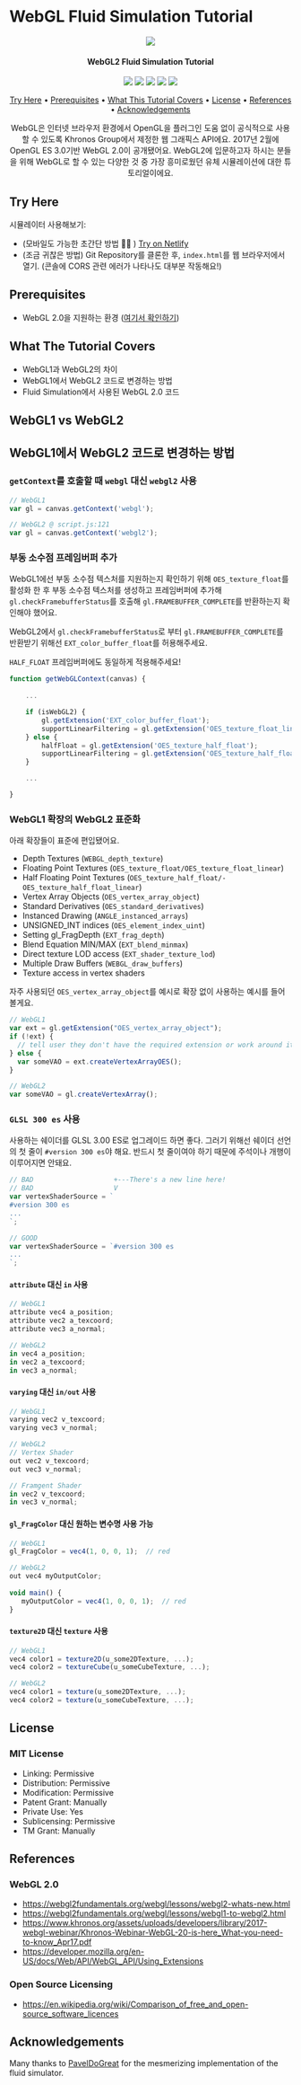 # WebGL Fluid Simulation Tutorial

<div align="center">
    <img src="./assets/screenshot.jpg"></img>
    <h4 align="center">WebGL2 Fluid Simulation Tutorial</h4>
    <p align="center">
        <img src="http://img.shields.io/badge/-WebGL2-990000?style=flat&logo=WebGL&link=https://github.com/htcrefactor/WebGL-Fluid-Simulation"/>
        <img src="http://img.shields.io/badge/-HTML-E34F26?style=flat&logo=HTML5&link=https://github.com/htcrefactor/WebGL-Fluid-Simulation"/>
        <img src="http://img.shields.io/badge/-CSS3-1572B6?style=flat&logo=CSS3&link=https://github.com/htcrefactor/WebGL-Fluid-Simulation"/>
        <img src="http://img.shields.io/badge/-JavaScript-F7DF1E?style=flat&logo=JavaScript&link=https://github.com/htcrefactor/WebGL-Fluid-Simulation"/>
        <img src="http://img.shields.io/badge/-Netlify-00C7B7?style=flat&logo=Netlify&link=https://webgl2-fluid-simulation.netlify.app"/>
    </p>
    <p align="center">
        <a href="#try-here">Try Here</a> • 
        <a href="#prerequisites">Prerequisites</a> • 
        <a href="#what-this-tutorial-covers">What This Tutorial Covers</a> •   
        <a href="#license">License</a> • 
        <a href="#references">References</a> • 
        <a href="#acknowledgements">Acknowledgements</a>
    </p>
    WebGL은 인터넷 브라우저 환경에서 OpenGL을 플러그인 도움 없이 공식적으로 사용할 수 있도록 Khronos Group에서 제정한 웹 그래픽스 API에요.
    2017년 2월에 OpenGL ES 3.0기반 WebGL 2.0이 공개됐어요.
    WebGL2에 입문하고자 하시는 분들을 위해 WebGL로 할 수 있는 다양한 것 중 가장 흥미로웠던 유체 시뮬레이션에 대한 튜토리얼이에요.
</div>

## Try Here
시뮬레이터 사용해보기:
- (모바일도 가능한 초간단 방법 👍🏻 ) [Try on Netlify](https://webgl2-fluid-simulation.netlify.app)
- (조금 귀찮은 방법) Git Repository를 클론한 후, `index.html`를 웹 브라우저에서 열기. (콘솔에 CORS 관련 에러가 나타나도 대부분 작동해요!)

## Prerequisites
- WebGL 2.0을 지원하는 환경 ([여기서 확인하기](http://get.webgl.org/))

## What The Tutorial Covers
- WebGL1과 WebGL2의 차이
- WebGL1에서 WebGL2 코드로 변경하는 방법
- Fluid Simulation에서 사용된 WebGL 2.0 코드

## WebGL1 vs WebGL2


## WebGL1에서 WebGL2 코드로 변경하는 방법
### `getContext`를 호출할 때 `webgl` 대신 `webgl2` 사용
```javascript
// WebGL1
var gl = canvas.getContext('webgl');

// WebGL2 @ script.js:121
var gl = canvas.getContext('webgl2');
```

### 부동 소수점 프레임버퍼 추가
WebGL1에선 부동 소수점 텍스처를 지원하는지 확인하기 위해 `OES_texture_float`를 활성화 한 후 부동 소수점 텍스처를 생성하고 프레임버퍼에 추가해 `gl.checkFramebufferStatus`를 호출해 `gl.FRAMEBUFFER_COMPLETE`를 반환하는지 확인해야 했어요.

WebGL2에서 `gl.checkFramebufferStatus`로 부터 `gl.FRAMEBUFFER_COMPLETE`를 반환받기 위해선 `EXT_color_buffer_float`를 허용해주세요.

`HALF_FLOAT` 프레임버퍼에도 동일하게 적용해주세요!

```javascript
function getWebGLContext(canvas) {
    
    ...

    if (isWebGL2) {
        gl.getExtension('EXT_color_buffer_float');
        supportLinearFiltering = gl.getExtension('OES_texture_float_linear');
    } else {
        halfFloat = gl.getExtension('OES_texture_half_float');
        supportLinearFiltering = gl.getExtension('OES_texture_half_float_linear');
    }

    ...

}
```

### WebGL1 확장의 WebGL2 표준화
아래 확장들이 표준에 편입됐어요.
- Depth Textures (`WEBGL_depth_texture`)
- Floating Point Textures (`OES_texture_float/OES_texture_float_linear`)
- Half Floating Point Textures (`OES_texture_half_float/- OES_texture_half_float_linear`)
- Vertex Array Objects (`OES_vertex_array_object`)
- Standard Derivatives (`OES_standard_derivatives`)
- Instanced Drawing (`ANGLE_instanced_arrays`)
- UNSIGNED_INT indices (`OES_element_index_uint`)
- Setting gl_FragDepth (`EXT_frag_depth`)
- Blend Equation MIN/MAX (`EXT_blend_minmax`)
- Direct texture LOD access (`EXT_shader_texture_lod`)
- Multiple Draw Buffers (`WEBGL_draw_buffers`)
- Texture access in vertex shaders

자주 사용되던 `OES_vertex_array_object`를 예시로 확장 없이 사용하는 예시를 들어볼게요.
```javascript
// WebGL1
var ext = gl.getExtension("OES_vertex_array_object");
if (!ext) {
  // tell user they don't have the required extension or work around it
} else {
  var someVAO = ext.createVertexArrayOES();
}

// WebGL2
var someVAO = gl.createVertexArray();
```

### `GLSL 300 es` 사용
사용하는 쉐이더를 GLSL 3.00 ES로 업그레이드 하면 좋다. 그러기 위해선 쉐이더 선언의 첫 줄이 `#version 300 es`야 해요. 반드시 첫 줄이여야 하기 때문에 주석이나 개행이 이루어지면 안돼요.

```javascript
// BAD                    +---There's a new line here!
// BAD                    V
var vertexShaderSource = `
#version 300 es
...
`;

// GOOD
var vertexShaderSource = `#version 300 es
...
`;
```

#### `attribute` 대신 `in` 사용
```javascript
// WebGL1
attribute vec4 a_position;
attribute vec2 a_texcoord;
attribute vec3 a_normal;

// WebGL2 
in vec4 a_position;
in vec2 a_texcoord;
in vec3 a_normal;
```

#### `varying` 대신 `in/out` 사용
```javascript
// WebGL1
varying vec2 v_texcoord;
varying vec3 v_normal;

// WebGL2 
// Vertex Shader
out vec2 v_texcoord;
out vec3 v_normal;

// Framgent Shader
in vec2 v_texcoord;
in vec3 v_normal;
```

#### `gl_FragColor` 대신 원하는 변수명 사용 가능
```javascript
// WebGL1
gl_FragColor = vec4(1, 0, 0, 1);  // red

// WebGL2
out vec4 myOutputColor;
 
void main() {
   myOutputColor = vec4(1, 0, 0, 1);  // red
}
```

#### `texture2D` 대신 `texture` 사용
```javascript
// WebGL1
vec4 color1 = texture2D(u_some2DTexture, ...);
vec4 color2 = textureCube(u_someCubeTexture, ...);

// WebGL2
vec4 color1 = texture(u_some2DTexture, ...);
vec4 color2 = texture(u_someCubeTexture, ...);
```

## License
### MIT License
- Linking: Permissive
- Distribution: Permissive
- Modification: Permissive
- Patent Grant: Manually
- Private Use: Yes
- Sublicensing: Permissive
- TM Grant: Manually

## References
### WebGL 2.0
- https://webgl2fundamentals.org/webgl/lessons/webgl2-whats-new.html
- https://webgl2fundamentals.org/webgl/lessons/webgl1-to-webgl2.html
- https://www.khronos.org/assets/uploads/developers/library/2017-webgl-webinar/Khronos-Webinar-WebGL-20-is-here_What-you-need-to-know_Apr17.pdf
- https://developer.mozilla.org/en-US/docs/Web/API/WebGL_API/Using_Extensions

### Open Source Licensing
- https://en.wikipedia.org/wiki/Comparison_of_free_and_open-source_software_licences

## Acknowledgements
Many thanks to [PavelDoGreat](https://github.com/PavelDoGreat/WebGL-Fluid-Simulation) for the mesmerizing implementation of the fluid simulator.
